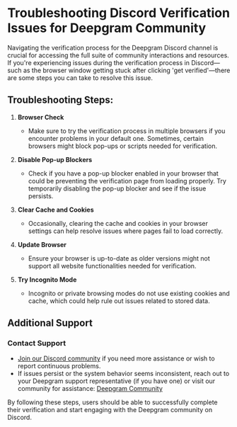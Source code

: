 # Troubleshooting Discord Verification Issues for Deepgram Community

Navigating the verification process for the Deepgram Discord channel is crucial for accessing the full suite of community interactions and resources. If you're experiencing issues during the verification process in Discord—such as the browser window getting stuck after clicking 'get verified'—there are some steps you can take to resolve this issue.

## Troubleshooting Steps:

1. **Browser Check**
   - Make sure to try the verification process in multiple browsers if you encounter problems in your default one. Sometimes, certain browsers might block pop-ups or scripts needed for verification.

2. **Disable Pop-up Blockers**
   - Check if you have a pop-up blocker enabled in your browser that could be preventing the verification page from loading properly. Try temporarily disabling the pop-up blocker and see if the issue persists.

3. **Clear Cache and Cookies**
   - Occasionally, clearing the cache and cookies in your browser settings can help resolve issues where pages fail to load correctly.

4. **Update Browser**
   - Ensure your browser is up-to-date as older versions might not support all website functionalities needed for verification.

5. **Try Incognito Mode**
   - Incognito or private browsing modes do not use existing cookies and cache, which could help rule out issues related to stored data.

## Additional Support


### Contact Support
- [Join our Discord community](https://discord.gg/deepgram) if you need more assistance or wish to report continuous problems.
- If issues persist or the system behavior seems inconsistent, reach out to your Deepgram support representative (if you have one) or visit our community for assistance: [Deepgram Community](https://community.deepgram.com)

By following these steps, users should be able to successfully complete their verification and start engaging with the Deepgram community on Discord.